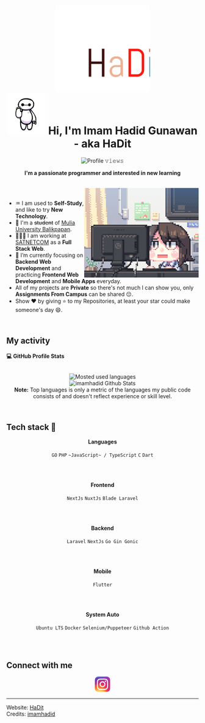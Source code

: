 <!-- Header -->
<h1 align="center">
  <img src="./asset/hadit.svg" width="250">
  <br>
  
  <img src="./asset/hi.gif" width="100px">  
  Hi, I'm Imam Hadid Gunawan - aka HaDit
  <br>
</h1>

<!-- Counter -->
<p align="center">
  <img alt="Profile 𝚟𝚒𝚎𝚠𝚜" height="20px" src="https://hits.seeyoufarm.com/api/count/incr/badge.svg?url=https://github.com/imamhadid&count_bg=%236560f7&title_bg=%23555555&icon=&icon_color=%23E7E7E7&title=Views&edge_flat=false">
</p>

<p align="center">
  <b> I'm a passionate programmer and interested in new learning </b>
</p>

<br>

<img align='right' src="./asset/person.gif" width="300">
<br>

- ♒ I am used to **Self-Study**, and like to try **New Technology**.
- 📓 I'm a ~~student~~ of [Mulia University Balikpapan](https://universitasmulia.ac.id/).
- 👨🏻‍💻 I am working at [SATNETCOM]([https://universitasmulia.ac.id/](https://satnetcom.com/)) as a **Full Stack Web**.
- 🌱 I’m currently focusing on **Backend Web Development** and practicing **Frontend Web Development** and **Mobile Apps** everyday.
- All of my projects are **Private** so there's not much I can show you, only **Assignments From Campus** can be shared 😔.
- Show ❤ by giving ⭐ to my Repositories, at least your star could make someone's day 😄.


<br>

<!-- My activity -->
<h2>My activity</h2>

  <summary><b>💻 GitHub Profile Stats</b></summary>
  <br>
  <p align="center">
    <img alt="Mosted used languages" src="https://github-readme-stats.vercel.app/api/top-langs/?username=imamhadid&layout=compact&theme=dark" height="192px"/>
    <br>
	  <img src="https://github-readme-stats.vercel.app/api?username=imamhadid&show_icons=true&icon_color=ffffff&theme=dark" alt="imamhadid Github Stats" height="192px"/>
    <br>
    <b>Note:</b> Top languages is only a metric of the languages my public code consists of and doesn't reflect experience or skill level.
  </p>
  
  <br>

<!-- Tech stack -->
<h2>Tech stack 🔭</h2>
<p align="center">
  <b>Languages</b>
  <br>
  <br>
	<code>GO</code>
	<code>PHP</code>
	<code>~JavaScript~ / TypeScript</code>
	<code>C</code>
	<code>Dart</code>
</p>

<br>
<br>

<p align="center">
  <b>Frontend</b>
  <br>
  <br>
	<code>NextJs</code>
	<code>NuxtJs</code>
	<code>Blade Laravel</code>
	
</p>

<br>
<br>

<p align="center">
  <b>Backend</b>
  <br>
  <br>
	<code>Laravel</code>
	<code>NextJs</code>
	<code>Go Gin Gonic</code>
</p>

<br>
<br>

<p align="center">
  <b>Mobile</b>
  <br>
  <br>
	<code>Flutter</code>
</p>

<br>
<br>

<p align="center">
  <b>System Auto</b>
  <br>
  <br>
	<code>Ubuntu LTS</code>
	<code>Docker</code>
	<code>Selenium/Puppeteer</code>
	<code>Github Action</code>
</p>

<br>
<br>

<!-- Connection -->
<h2> Connect with me</h2>
<p align="center">
  <a href="https://www.instagram.com/adit_vanh" target="_blank">
    <code><img src="./asset/ig.webp" alt="Hadit" width="40"/></code>
  </a>
</p>

---


Website: [HaDit](https://imamhadid.github.io/)
<br>
Credits: [imamhadid](https://github.com/imamhadid)
